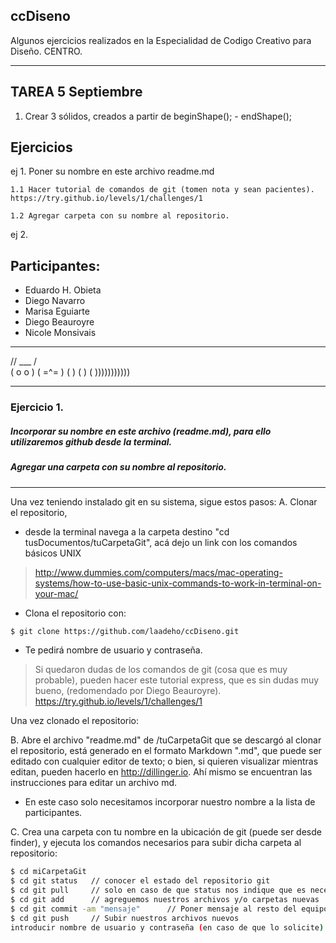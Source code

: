 ## ccDiseno

Algunos ejercicios realizados en la Especialidad de Codigo Creativo para Diseño. CENTRO.

_______________________________________
## TAREA 5 Septiembre
1. Crear 3 sólidos, creados a partir de beginShape(); - endShape();


## Ejercicios
 ej 1. Poner su nombre en este archivo readme.md

    1.1 Hacer tutorial de comandos de git (tomen nota y sean pacientes).
    https://try.github.io/levels/1/challenges/1

    1.2 Agregar carpeta con su nombre al repositorio.

 ej 2.

## Participantes:

 - Eduardo H. Obieta
 - Diego Navarro
 - Marisa Eguiarte
 - Diego Beauroyre
 - Nicole Monsivais

_______

// ___ /\
( o   o )
(  =^=  )
(        )
(         )
(          )))))))))))

_______

### Ejercicio 1.
##### Incorporar su nombre en este archivo (readme.md), para ello utilizaremos github desde la terminal.
##### Agregar una carpeta con su nombre al repositorio.
_______

 Una vez teniendo instalado git en su sistema, sigue estos pasos:
A. Clonar el repositorio,
 * desde la terminal navega a la carpeta destino "cd tusDocumentos/tuCarpetaGit", acá dejo un link con los comandos básicos UNIX

 > http://www.dummies.com/computers/macs/mac-operating-systems/how-to-use-basic-unix-commands-to-work-in-terminal-on-your-mac/
 -  Clona el repositorio con:

 ```sh
$ git clone https://github.com/laadeho/ccDiseno.git
```
 - Te pedirá nombre de usuario y contraseña.

> Si quedaron dudas de los comandos de git (cosa que es muy probable), pueden hacer este tutorial express, que es sin dudas muy bueno, (redomendado por Diego Beauroyre). https://try.github.io/levels/1/challenges/1

Una vez clonado el repositorio:

B. Abre el archivo "readme.md" de /tuCarpetaGit que se descargó al clonar el repositorio, está generado en el formato Markdown ".md", que puede ser editado con cualquier editor de texto; o bien, si quieren visualizar mientras editan, pueden hacerlo en http://dillinger.io. Ahí mismo se encuentran las instrucciones para editar un archivo md.

-  En este caso solo necesitamos incorporar nuestro nombre a la lista de participantes.

C. Crea una carpeta con tu nombre en la ubicación de git (puede ser desde finder), y ejecuta los comandos necesarios para subir dicha carpeta al repositorio:

```sh
$ cd miCarpetaGit
$ cd git status   // conocer el estado del repositorio git
$ cd git pull     // solo en caso de que status nos indique que es necesario actualizar
$ cd git add      // agreguemos nuestros archivos y/o carpetas nuevas
$ cd git commit -am "mensaje"      // Poner mensaje al resto del equipo sobre los cambios
$ cd git push     // Subir nuestros archivos nuevos
introducir nombre de usuario y contraseña (en caso de que lo solicite)
```
